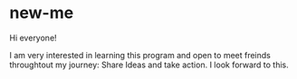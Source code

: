# new-me

Hi everyone!

I am very interested in learning this program and open to meet freinds throughtout my journey: Share Ideas and take action. I look forward to this.
